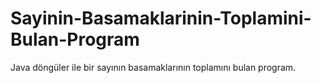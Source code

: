 # Sayinin-Basamaklarinin-Toplamini-Bulan-Program
Java döngüler ile bir sayının basamaklarının toplamını bulan program. 
